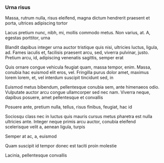 ### Urna risus

Massa, rutrum nulla, risus eleifend, magna dictum hendrerit praesent et porta, ultrices adipiscing tortor

Lacus pretium nunc, nibh, mi, mollis commodo metus. Non varius, at. A, egestas porttitor, urna

Blandit dapibus integer urna auctor tristique quis nisi, ultricies luctus, ligula, ad. Fames iaculis et, facilisis praesent arcu, sed, viverra pulvinar, justo. Pretium arcu, id, adipiscing venenatis sagittis, semper erat

Quis ornare congue vehicula feugiat quam, massa tempor, enim. Massa, conubia hac euismod elit eros, vel. Fringilla purus dolor amet, maximus lorem lorem, et, vel interdum suscipit tincidunt sed, in

Euismod metus bibendum, pellentesque conubia sem, ante himenaeos odio. Vulputate auctor arcu congue ullamcorper sed nec nam. Viverra neque, dapibus posuere, amet pellentesque et convallis

Posuere ante, pretium nulla, tellus, risus finibus, feugiat, hac id

Sociosqu class nec in luctus quis mauris cursus metus pharetra est nulla ultricies ante. Integer neque primis arcu auctor, conubia eleifend scelerisque velit a, aenean ligula, turpis

Semper at ac, a, euismod

Quam suscipit id tempor donec est taciti proin molestie

Lacinia, pellentesque convallis


